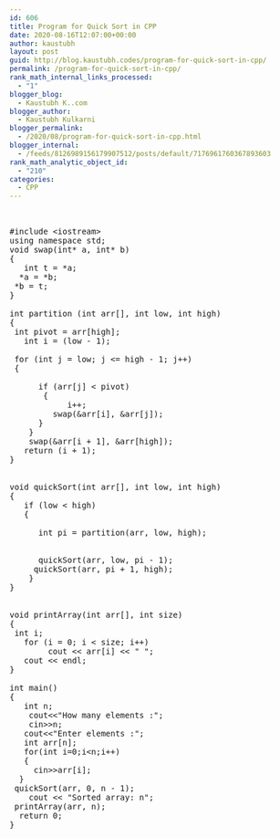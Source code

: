 ```yaml
---
id: 606
title: Program for Quick Sort in CPP
date: 2020-08-16T12:07:00+00:00
author: kaustubh
layout: post
guid: http://blog.kaustubh.codes/program-for-quick-sort-in-cpp/
permalink: /program-for-quick-sort-in-cpp/
rank_math_internal_links_processed:
  - "1"
blogger_blog:
  - Kaustubh K..com
blogger_author:
  - Kaustubh Kulkarni
blogger_permalink:
  - /2020/08/program-for-quick-sort-in-cpp.html
blogger_internal:
  - /feeds/8126989156179907512/posts/default/7176961760367893603
rank_math_analytic_object_id:
  - "210"
categories:
  - CPP
---
```

<pre><br /><br />#include &lt;iostream> <br />using namespace std; <br />void swap(int* a, int* b) <br />{ <br />	int t = *a; <br />	*a = *b; <br />	*b = t; <br />} <br /><br />int partition (int arr[], int low, int high) <br />{ <br />	int pivot = arr[high]; <br />	int i = (low - 1); <br /><br />	for (int j = low; j &lt;= high - 1; j++) <br />	{ <br />	<br />		if (arr[j] &lt; pivot) <br />		{ <br />			i++; <br />			swap(&arr[i], &arr[j]); <br />		} <br />	} <br />	swap(&arr[i + 1], &arr[high]); <br />	return (i + 1); <br />} <br /><br /><br />void quickSort(int arr[], int low, int high) <br />{ <br />	if (low &lt; high) <br />	{ <br /><br />		int pi = partition(arr, low, high); <br /><br />	<br />		quickSort(arr, low, pi - 1); <br />		quickSort(arr, pi + 1, high); <br />	} <br />} <br /><br /><br />void printArray(int arr[], int size) <br />{ <br />	int i; <br />	for (i = 0; i &lt; size; i++) <br />		cout &lt;&lt; arr[i] &lt;&lt; " "; <br />	cout &lt;&lt; endl; <br />} <br /><br />int main() <br />{ <br />	int n;<br />	cout&lt;&lt;"How many elements :";<br />	cin>>n;<br />	cout&lt;&lt;"Enter elements :";<br />	int arr[n];<br />	for(int i=0;i&lt;n;i++)<br />	{<br />		cin>>arr[i];<br />	}<br />	quickSort(arr, 0, n - 1); <br />	cout &lt;&lt; "Sorted array: n"; <br />	printArray(arr, n); <br />	return 0; <br />} <br /><br /><br /><br /><br /></pre>
